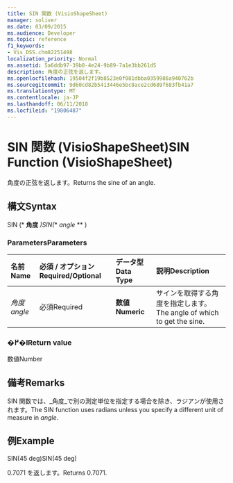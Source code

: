 ```yaml
---
title: SIN 関数 (VisioShapeSheet)
manager: soliver
ms.date: 03/09/2015
ms.audience: Developer
ms.topic: reference
f1_keywords:
- Vis_DSS.chm82251498
localization_priority: Normal
ms.assetid: 5a6ddb97-39b8-4e24-9b89-7a1e3bb261d5
description: 角度の正弦を返します。
ms.openlocfilehash: 19504f2f19b8523e0f081dbba0359986a940762b
ms.sourcegitcommit: 9d60cd82b5413446e5bc8ace2cd689f683fb41a7
ms.translationtype: MT
ms.contentlocale: ja-JP
ms.lasthandoff: 06/11/2018
ms.locfileid: "19806487"
---
```

# <a name="sin-function-visioshapesheet"></a><span data-ttu-id="1d5b5-103">SIN 関数 (VisioShapeSheet)</span><span class="sxs-lookup"><span data-stu-id="1d5b5-103">SIN Function (VisioShapeSheet)</span></span>

<span data-ttu-id="1d5b5-104">角度の正弦を返します。</span><span class="sxs-lookup"><span data-stu-id="1d5b5-104">Returns the sine of an angle.</span></span> 
  
## <a name="syntax"></a><span data-ttu-id="1d5b5-105">構文</span><span class="sxs-lookup"><span data-stu-id="1d5b5-105">Syntax</span></span>

<span data-ttu-id="1d5b5-106">SIN (* **角度** *)</span><span class="sxs-lookup"><span data-stu-id="1d5b5-106">SIN(** *angle* ** )</span></span> 
  
### <a name="parameters"></a><span data-ttu-id="1d5b5-107">Parameters</span><span class="sxs-lookup"><span data-stu-id="1d5b5-107">Parameters</span></span>

|<span data-ttu-id="1d5b5-108">**名前**</span><span class="sxs-lookup"><span data-stu-id="1d5b5-108">**Name**</span></span>|<span data-ttu-id="1d5b5-109">**必須 / オプション**</span><span class="sxs-lookup"><span data-stu-id="1d5b5-109">**Required/Optional**</span></span>|<span data-ttu-id="1d5b5-110">**データ型**</span><span class="sxs-lookup"><span data-stu-id="1d5b5-110">**Data Type**</span></span>|<span data-ttu-id="1d5b5-111">**説明**</span><span class="sxs-lookup"><span data-stu-id="1d5b5-111">**Description**</span></span>|
|:-----|:-----|:-----|:-----|
| <span data-ttu-id="1d5b5-112">_角度_</span><span class="sxs-lookup"><span data-stu-id="1d5b5-112">_angle_</span></span> <br/> |<span data-ttu-id="1d5b5-113">必須</span><span class="sxs-lookup"><span data-stu-id="1d5b5-113">Required</span></span>  <br/> |<span data-ttu-id="1d5b5-114">**数値**</span><span class="sxs-lookup"><span data-stu-id="1d5b5-114">**Numeric**</span></span> <br/> |<span data-ttu-id="1d5b5-115">サインを取得する角度を指定します。</span><span class="sxs-lookup"><span data-stu-id="1d5b5-115">The angle of which to get the sine.</span></span>  <br/> |
   
### <a name="return-value"></a><span data-ttu-id="1d5b5-116">�߂�l</span><span class="sxs-lookup"><span data-stu-id="1d5b5-116">Return value</span></span>

<span data-ttu-id="1d5b5-117">数値</span><span class="sxs-lookup"><span data-stu-id="1d5b5-117">Number</span></span>
  
## <a name="remarks"></a><span data-ttu-id="1d5b5-118">備考</span><span class="sxs-lookup"><span data-stu-id="1d5b5-118">Remarks</span></span>

<span data-ttu-id="1d5b5-119">SIN 関数では、_角度_で別の測定単位を指定する場合を除き、ラジアンが使用されます。</span><span class="sxs-lookup"><span data-stu-id="1d5b5-119">The SIN function uses radians unless you specify a different unit of measure in  _angle_.</span></span>
  
## <a name="example"></a><span data-ttu-id="1d5b5-120">例</span><span class="sxs-lookup"><span data-stu-id="1d5b5-120">Example</span></span>

<span data-ttu-id="1d5b5-121">SIN(45 deg)</span><span class="sxs-lookup"><span data-stu-id="1d5b5-121">SIN(45 deg)</span></span> 
  
<span data-ttu-id="1d5b5-122">0.7071 を返します。</span><span class="sxs-lookup"><span data-stu-id="1d5b5-122">Returns 0.7071.</span></span> 
  

